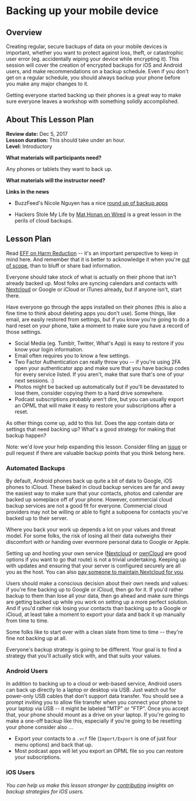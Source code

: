 # Backing up your mobile device

## Overview
Creating regular, secure backups of data on your mobile devices is important, whether you want to protect against loss, theft, or catastrophic user error (eg. accidentally wiping your device while encrypting it). This session will cover the creation of encrypted backups for iOS and Android users, and make recommendations on a backup schedule. Even if you don't get on a regular schedule, you should always backup your phone before you make any major changes to it.

Getting everyone started backing up their phones is a great way to make sure everyone leaves a workshop with something solidly accomplished.

## About This Lesson Plan

**Review date:** Dec 5, 2017  
**Lesson duration:** This should take under an hour.  
**Level:** Introductory  

**What materials will participants need?**

Any phones or tablets they want to back up.

**What materials will the instructor need?**


**Links in the news**

+ BuzzFeed's Nicole Nguyen has a nice [round up of backup apps](https://www.buzzfeed.com/nicolenguyen/what-to-do-if-your-phones-storage-is-full)

+ Hackers Stole My Life by [Mat Honan on Wired](https://www.wired.com/2012/08/apple-amazon-mat-honan-hacking/) is a great lesson in the perils of cloud backups.

## Lesson Plan

Read [EFF on Harm Reduction](https://sec.eff.org/articles/harm-reduction) -- it's an important perspective to keep in mind here. And remember that it is better to acknowledge it when you're [out of scope](https://sec.eff.org/articles/out-of-scope), than to bluff or share bad information.

Everyone should take stock of what is actually on their phone that isn't already backed up. Most folks are syncing calendars and contacts with [Nextcloud](https://nextcloud.com/) or Google or iCloud or iTunes already, but if anyone isn't, start there.

Have everyone go through the apps installed on their phones (this is also a fine time to think about deleting apps you don't use). Some things, like email, are easily restored from settings, but if you know you're going to do a hard reset on your phone, take a moment to make sure you have a record of those settings.

+ Social Media (eg. Tumblr, Twitter, What's App) is easy to restore if you know your login information.
+ Email often requires you to know a few settings.
+ Two Factor Authentication can really throw you -- if you're using 2FA open your authenticator app and make sure that you have backup codes for every service listed. If you aren't, make that sure that's one of your next sessions. :)
+ Photos might be backed up automatically but if you'll be devastated to lose them, consider copying them to a hard drive somewhere.
+ Podcast subscriptions probably aren't dire, but you can usually export an OPML that will make it easy to restore your subscriptions after a reset.

As other things come up, add to this list. Does the app contain data or settings that need backing up? What's a good strategy for making that backup happen?

Note: we'd love your help expanding this lesson. Consider filing an [issue](https://github.com/OpenNewsLabs/newsroom-security-curricula/issues) or pull request if there are valuable backup points that you think belong here.

### Automated Backups
By default, Android phones back up quite a bit of data to Google, iOS phones to iCloud. These baked in cloud backup services are far and away the easiest way to make sure that your contacts, photos and calendar are backed up someplace off of your phone. However, commercial cloud backup services are not a good fit for everyone. Commercial cloud providers may not be willing or able to fight a subpoena for contacts you've backed up to their server.

Where you back your work up depends a lot on your values and threat model. For some folks, the risk of losing all their data outweighs their discomfort with or handing over evermore personal data to Google or Apple.

Setting up and hosting your own service ([Nextcloud](https://nextcloud.com/) or [ownCloud](https://owncloud.com/) are good options if you want to go that route) is not a trivial undertaking. Keeping up with updates and ensuring that your server is configured securely are all you as the host. You can also [pay someone to maintain Nextcloud for you](https://nextcloud.com/providers/).

Users should make a conscious decision about their own needs and values: if you're fine backing up to Google or iCloud, then go for it. If you'd rather backup to them than lose all your data, then go ahead and make sure things are getting backed up while you work on setting up a more perfect solution. And if you'd rather risk losing your contacts than backing up to a Google or iCloud, at least take a moment to export your data and back it up manually from time to time.

Some folks like to start over with a clean slate from time to time -- they're fine not backing up at all.

Everyone's backup strategy is going to be different. Your goal is to find a strategy that you'll actually stick with, and that suits your values.

### Android Users
In addition to backing up to a cloud or web-based service, Android users can back up directly to a laptop or desktop via USB.  Just watch out for power-only USB cables that don't support data transfer. You should see a prompt inviting you to allow file transfer when you connect your phone to your laptop via USB -- it might be labeled "MTP" or "FTP". Once you accept that, your phone should mount as a drive on your laptop. If you're going to make a one-off backup like this, especially if you're going to be resetting your phone consider also ...

+ Export your contacts to a `.vcf` file (`Import/Export` is one of just four menu options) and back that up.
+ Most podcast apps will let you export an OPML file so you can restore your subscriptions.

### iOS Users

*You can help us make this lesson stronger by [contributing](contributing.md) insights on backup strategies for iOS users.*
